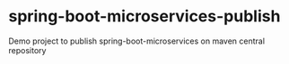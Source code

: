 # spring-boot-microservices-publish
Demo project to publish spring-boot-microservices on maven central repository
